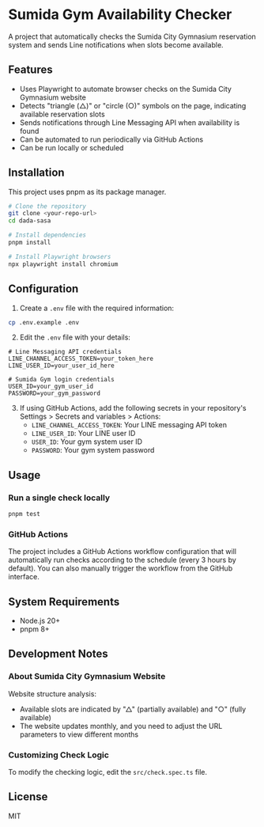 # Sumida Gym Availability Checker

A project that automatically checks the Sumida City Gymnasium reservation system and sends Line notifications when slots become available.

## Features

- Uses Playwright to automate browser checks on the Sumida City Gymnasium website
- Detects "triangle (△)" or "circle (○)" symbols on the page, indicating available reservation slots
- Sends notifications through Line Messaging API when availability is found
- Can be automated to run periodically via GitHub Actions
- Can be run locally or scheduled

## Installation

This project uses pnpm as its package manager.

```bash
# Clone the repository
git clone <your-repo-url>
cd dada-sasa

# Install dependencies
pnpm install

# Install Playwright browsers
npx playwright install chromium
```

## Configuration

1. Create a `.env` file with the required information:

```bash
cp .env.example .env
```

2. Edit the `.env` file with your details:

```
# Line Messaging API credentials
LINE_CHANNEL_ACCESS_TOKEN=your_token_here
LINE_USER_ID=your_user_id_here

# Sumida Gym login credentials
USER_ID=your_gym_user_id
PASSWORD=your_gym_password
```

3. If using GitHub Actions, add the following secrets in your repository's Settings > Secrets and variables > Actions:
   - `LINE_CHANNEL_ACCESS_TOKEN`: Your LINE messaging API token
   - `LINE_USER_ID`: Your LINE user ID
   - `USER_ID`: Your gym system user ID
   - `PASSWORD`: Your gym system password

## Usage

### Run a single check locally

```bash
pnpm test
```

### GitHub Actions

The project includes a GitHub Actions workflow configuration that will automatically run checks according to the schedule (every 3 hours by default). You can also manually trigger the workflow from the GitHub interface.

## System Requirements

- Node.js 20+
- pnpm 8+

## Development Notes

### About Sumida City Gymnasium Website

Website structure analysis:

- Available slots are indicated by "△" (partially available) and "○" (fully available)
- The website updates monthly, and you need to adjust the URL parameters to view different months

### Customizing Check Logic

To modify the checking logic, edit the `src/check.spec.ts` file.

## License

MIT
